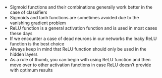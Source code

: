 - Sigmoid functions and their combinations generally work better in the case of classifiers
- Sigmoids and tanh functions are sometimes avoided due to the vanishing gradient problem
- ReLU function is a general activation function and is used in most cases these days
- If we encounter a case of dead neurons in our networks the leaky ReLU function is the best choice
- Always keep in mind that ReLU function should only be used in the hidden layers
- As a rule of thumb, you can begin with using ReLU function and then move over to other activation functions in case ReLU doesn’t provide with optimum results
